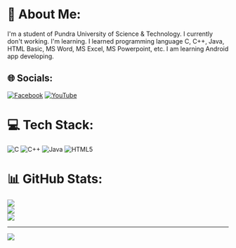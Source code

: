 # 💫 About Me:
I'm a student of Pundra University of Science & Technology. I currently don't working. I'm learning. I learned programming language C, C++, Java, HTML Basic, MS Word, MS Excel, MS Powerpoint, etc. I am learning Android app developing.  


## 🌐 Socials:
[![Facebook](https://img.shields.io/badge/Facebook-%231877F2.svg?logo=Facebook&logoColor=white)](https://facebook.com/https://www.facebook.com/almuksitsazid.10/) [![YouTube](https://img.shields.io/badge/YouTube-%23FF0000.svg?logo=YouTube&logoColor=white)](https://youtube.com/c/https://www.youtube.com/channel/UCEmYsKIFdkG3C3tICKoTuEA) 

# 💻 Tech Stack:
![C](https://img.shields.io/badge/c-%2300599C.svg?style=for-the-badge&logo=c&logoColor=white) ![C++](https://img.shields.io/badge/c++-%2300599C.svg?style=for-the-badge&logo=c%2B%2B&logoColor=white) ![Java](https://img.shields.io/badge/java-%23ED8B00.svg?style=for-the-badge&logo=java&logoColor=white) ![HTML5](https://img.shields.io/badge/html5-%23E34F26.svg?style=for-the-badge&logo=html5&logoColor=white)
# 📊 GitHub Stats:
![](https://github-readme-stats.vercel.app/api?username=AlMuksitSazid&theme=dark&hide_border=false&include_all_commits=true&count_private=true)<br/>
![](https://github-readme-streak-stats.herokuapp.com/?user=AlMuksitSazid&theme=dark&hide_border=false)<br/>
![](https://github-readme-stats.vercel.app/api/top-langs/?username=AlMuksitSazid&theme=dark&hide_border=false&include_all_commits=true&count_private=true&layout=compact)

---
[![](https://visitcount.itsvg.in/api?id=AlMuksitSazid&icon=0&color=0)](https://visitcount.itsvg.in)

